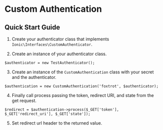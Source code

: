 # Custom Authentication

## Quick Start Guide

1. Create your authenticator class that implements `Ionic\Interfaces\CustomAuthenticator`.

2. Create an instance of your authenticator class.
 
 ```$authenticator = new TestAuthenticator();```

3. Create an instance of the `CustomAuthentication` class with your secret and the authenticator.

``` $authentication = new CustomAuthentication('foxtrot', $authenticator); ```

4. Finally call process passing the token, redirect URI, and state from the get request.

``` $redirect = $authentication->process($_GET['token'], $_GET['redirect_uri'], $_GET['state']); ```

5. Set redirect url header to the returned value.